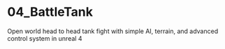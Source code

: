 # 04_BattleTank
Open world head to head tank fight with simple AI, terrain, and advanced control system in unreal 4
